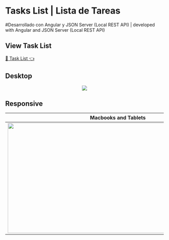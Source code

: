 # Tasks List | Lista de Tareas
#Desarrollado con Angular y JSON Server (Local REST API) | developed with Angular and JSON Server (Local REST API)

## View Task List
<a href='https://jhossymarbalderrama.github.io/clock_online/' target='_blank'>🚀 Task List 👈<a/>

## Desktop
<p align="center">
  <img src='https://github.com/Jhossymarbalderrama/tasksList/assets/52534649/88880175-20a4-4a75-b91a-839ff340554b'/>
</p>

  ## Responsive
| Macbooks and Tablets  | Smartphones |
| ------------- | ------------- |
| <img src='https://github.com/Jhossymarbalderrama/tasksList/assets/52534649/53a5c292-989f-4ca0-a1ca-d4c95370d210' width="700" height="350" /> |  <img src='https://github.com/Jhossymarbalderrama/tasksList/assets/52534649/c03850c8-0c54-437a-92e5-c6632154cbc1' width="170" height="350" />  |
